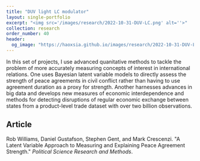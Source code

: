 ```yaml
---
title: "DUV light LC modulator"
layout: single-portfolio
excerpt: "<img src='/images/research/2022-10-31-DUV-LC.png' alt=''>"
collection: research
order_number: 40
header: 
  og_image: "https://haoxsia.github.io/images/research/2022-10-31-DUV-LC.png"
---
```


In this set of projects, I use advanced quanitative methods to tackle the problem of more accurately measuring concepts of interest in international relations. One uses Bayesian latent variable models to directly assess the strength of peace agreements in civil conflict rather than having to use agreement duration as a proxy for strength. Another harnesses advances in big data and develops new measures of economic interdependence and methods for detecting disruptions of regular economic exchange between states from a product-level trade dataset with over two billion observations.

## Article

Rob Williams, Daniel Gustafson, Stephen Gent, and Mark Crescenzi. "A Latent Variable Approach to Measuring and Explaining Peace Agreement Strength." *Political Science Research and Methods*.
